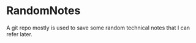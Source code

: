 RandomNotes
===========

A git repo mostly is used to save some random technical notes that I can refer later. 
